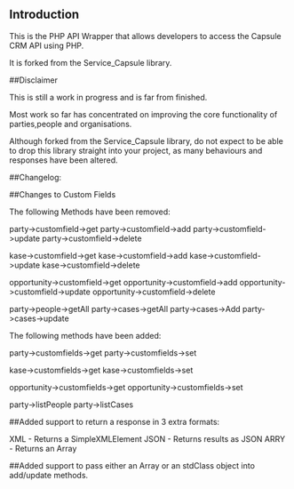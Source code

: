 ## Introduction

This is the PHP API Wrapper that allows developers to access the Capsule CRM API using PHP.

It is forked from the Service_Capsule library.

##Disclaimer

This is still a work in progress and is far from finished.

Most work so far has concentrated on improving the core functionality of parties,people and organisations.

Although forked from the Service_Capsule library, do not expect to be able to drop this library straight into your project, as many behaviours and responses have been altered.

##Changelog:

##Changes to Custom Fields

The following Methods have been removed:

party->customfield->get
party->customfield->add
party->customfield->update
party->customfield->delete

kase->customfield->get
kase->customfield->add
kase->customfield->update
kase->customfield->delete

opportunity->customfield->get
opportunity->customfield->add
opportunity->customfield->update
opportunity->customfield->delete

party->people->getAll
party->cases->getAll
party->cases->Add
party->cases->update

The following methods have been added:

party->customfields->get
party->customfields->set

kase->customfields->get
kase->customfields->set

opportunity->customfields->get
opportunity->customfields->set

party->listPeople
party->listCases

##Added support to return a response in 3 extra formats:

XML - Returns a SimpleXMLElement
JSON - Returns results as JSON
ARRY - Returns an Array

##Added support to pass either an Array or an stdClass object into add/update methods.